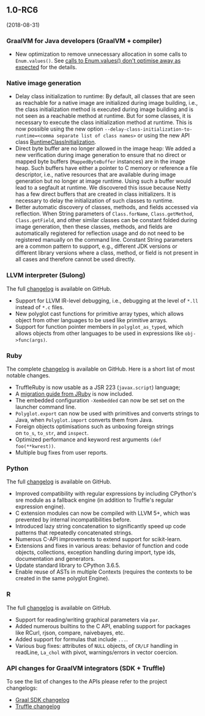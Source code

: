 ## 1.0-RC6
(2018-08-31)
### GraalVM for Java developers (GraalVM + compiler)

* New optimization to remove unnecessary allocation in some calls to `Enum.values()`.  See [calls to Enum.values() don't optimise away as expected](https://github.com/oracle/graal/issues/574) for the details.

### Native image generation

* Delay class initialization to runtime: By default, all classes that are seen as reachable for a native image are initialized during image building, i.e., the class initialization method is executed during image building and is not seen as a reachable method at runtime. But for some classes, it is necessary to execute the class initialization method at runtime. This is now possible using the new option `--delay-class-initialization-to-runtime=<comma separate list of class names>` or using the new API class [RuntimeClassInitialization](http://www.graalvm.org/sdk/javadoc/org/graalvm/nativeimage/RuntimeClassInitialization.html).
* Direct byte buffer are no longer allowed in the image heap: We added a new verification during image generation to ensure that no direct or mapped byte buffers (`MappedByteBuffer` instances) are in the image heap. Such buffers have either a pointer to C memory or reference a file descriptor, i.e., native resources that are available during image generation but no longer at image runtime. Using such a buffer would lead to a segfault at runtime. We discovered this issue because Netty has a few direct buffers that are created in class initializers. It is necessary to delay the initialization of such classes to runtime.
* Better automatic discovery of classes, methods, and fields accessed via reflection. When String parameters of `Class.forName`, `Class.getMethod`, `Class.getField`, and other similar classes can be constant folded during image generation, then these classes, methods, and fields are automatically registered for reflection usage and do not need to be registered manually on the command line. Constant String parameters are a common pattern to support, e.g., different JDK versions or different library versions where a class, method, or field is not present in all cases and therefore cannot be used directly.

### LLVM interpreter (Sulong)

The full [changelog](https://github.com/oracle/graal/blob/master/sulong/CHANGELOG.md#version-100-rc6)
is available on GitHub.

* Support for LLVM IR-level debugging, i.e., debugging at the level of `*.ll` instead of `*.c` files.
* New polyglot cast functions for primitive array types, which allows object from other languages to be used like primitive arrays.
* Support for function pointer members in `polyglot_as_typed`, which allows objects from other languages to be used in expressions like `obj->func(args)`.

### Ruby
The complete [changelog](https://github.com/oracle/truffleruby/blob/master/CHANGELOG.md#10-rc-6-3-september-2018) is available on GitHub. Here is a short list of most notable changes.

* TruffleRuby is now usable as a JSR 223 (`javax.script`) language;
* A [migration guide from JRuby](https://github.com/oracle/truffleruby/blob/master/doc/user/jruby-migration.md) is now included.
* The embedded configuration `-Xembedded` can now be set set on the launcher command line.
* `Polyglot.export` can now be used with primitives and converts strings to Java, when `Polyglot.import` converts them from Java.
* Foreign objects optimisations such as unboxing foreign strings on `to_s`, `to_str`, and `inspect`.
* Optimized performance and keyword rest arguments `(def foo(**kwrest))`.
* Multiple bug fixes from user reports.

### Python

The full [changelog](https://github.com/graalvm/graalpython/blob/master/CHANGELOG.md#version-100-rc6) is available on GitHub.

* Improved compatibility with regular expressions by including CPython's sre module as a fallback engine (in addition to Truffle's regular expression engine).
* C extension modules can now be compiled with LLVM 5+, which was prevented by internal incompatibilities before.
* Introduced lazy string concatenation to significantly speed up code patterns that repeatedly concatenated strings.
* Numerous C-API improvements to extend support for scikit-learn.
* Extensions and fixes in various areas: behavior of function and code objects, collections, exception handling during import, type ids, documentation and generators.
* Update standard library to CPython 3.6.5.
* Enable reuse of ASTs in multiple Contexts (requires the contexts to be created in the same polyglot Engine).

### R

The full [changelog](https://github.com/oracle/fastr/blob/master/CHANGELOG.md#10-rc-6)
is available on GitHub.

* Support for reading/writing graphical parameters via `par`.
* Added numerous builtins to the C API, enabling support for packages like RCurl, rjson, compare, naivebayes, etc.
* Added support for formulas that include `...`.
* Various bug fixes: attributes of `NULL` objects, of `CR/LF` handling in readLine, `La_chol` with pivot, warnings/errors in vector coercion.

### API changes for GraalVM integrators (SDK + Truffle)

To see the list of changes to the APIs please refer to the project changelogs:

* [Graal SDK changelog](https://github.com/oracle/graal/blob/master/sdk/CHANGELOG.md#version-10-rc6)
* [Truffle changelog](https://github.com/oracle/graal/blob/master/truffle/CHANGELOG.md#version-100-rc6)

